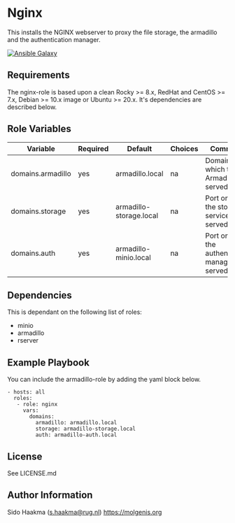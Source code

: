 Nginx
=========
This installs the NGINX webserver to proxy the file storage, the armadillo and the authentication manager.

[![Ansible Galaxy](https://img.shields.io/badge/ansible-galaxy-nginx-blue.svg)](https://galaxy.ansible.com/molgenis/armadillo1/)

Requirements
------------
The nginx-role is based upon a clean Rocky >= 8.x, RedHat and CentOS >= 7.x, Debian >= 10.x image or Ubuntu >= 20.x. It's dependencies are described below.

Role Variables
--------------
| Variable          | Required | Default                 | Choices | Comments                                           |
|-------------------|----------|-------------------------|---------|----------------------------------------------------|
| domains.armadillo | yes      | armadillo.local         | na      | Domain on which the Armadillo is served            |
| domains.storage   | yes      | armadillo-storage.local | na      | Port on which the storage service is served        |
| domains.auth      | yes      | armadillo-minio.local   | na      | Port on which the authentication manager is served |

Dependencies
------------
This is dependant on the following list of roles:
- minio
- armadillo
- rserver

Example Playbook
----------------
You can include the armadillo-role by adding the yaml block below.

    - hosts: all
      roles:
       - role: nginx
         vars:
           domains: 
             armadillo: armadillo.local
             storage: armadillo-storage.local
             auth: armadillo-auth.local
           
License
-------
See LICENSE.md

Author Information
------------------
Sido Haakma (s.haakma@rug.nl)
https://molgenis.org